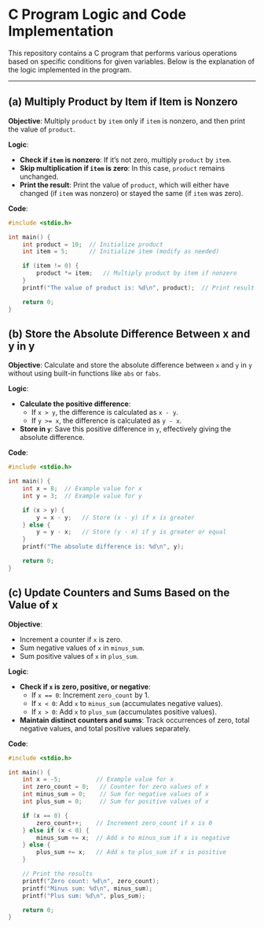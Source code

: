 # C Program Logic and Code Implementation

This repository contains a C program that performs various operations based on specific conditions for given variables. Below is the explanation of the logic implemented in the program.

---

## (a) Multiply Product by Item if Item is Nonzero

**Objective**: Multiply `product` by `item` only if `item` is nonzero, and then print the value of `product`.

**Logic**:
- **Check if `item` is nonzero**: If it’s not zero, multiply `product` by `item`.
- **Skip multiplication if `item` is zero**: In this case, `product` remains unchanged.
- **Print the result**: Print the value of `product`, which will either have changed (if `item` was nonzero) or stayed the same (if `item` was zero).

**Code**:
```c
#include <stdio.h>

int main() {
    int product = 10;  // Initialize product
    int item = 5;      // Initialize item (modify as needed)

    if (item != 0) {
        product *= item;   // Multiply product by item if nonzero
    }
    printf("The value of product is: %d\n", product);  // Print result

    return 0;
}
```



## (b) Store the Absolute Difference Between x and y in y

**Objective**: Calculate and store the absolute difference between `x` and `y` in `y` without using built-in functions like `abs` or `fabs`.

**Logic**:
- **Calculate the positive difference**:
  - If `x > y`, the difference is calculated as `x - y`.
  - If `y >= x`, the difference is calculated as `y - x`.
- **Store in `y`**: Save this positive difference in `y`, effectively giving the absolute difference.

**Code**:
```c
#include <stdio.h>

int main() {
    int x = 8;  // Example value for x
    int y = 3;  // Example value for y

    if (x > y) {
        y = x - y;   // Store (x - y) if x is greater
    } else {
        y = y - x;   // Store (y - x) if y is greater or equal
    }
    printf("The absolute difference is: %d\n", y);

    return 0;
}
```


## (c) Update Counters and Sums Based on the Value of x

**Objective**: 
- Increment a counter if `x` is zero.
- Sum negative values of `x` in `minus_sum`.
- Sum positive values of `x` in `plus_sum`.

**Logic**:
- **Check if `x` is zero, positive, or negative**:
  - If `x == 0`: Increment `zero_count` by 1.
  - If `x < 0`: Add `x` to `minus_sum` (accumulates negative values).
  - If `x > 0`: Add `x` to `plus_sum` (accumulates positive values).
- **Maintain distinct counters and sums**: Track occurrences of zero, total negative values, and total positive values separately.

**Code**:
```c
#include <stdio.h>

int main() {
    int x = -5;          // Example value for x
    int zero_count = 0;   // Counter for zero values of x
    int minus_sum = 0;    // Sum for negative values of x
    int plus_sum = 0;     // Sum for positive values of x

    if (x == 0) {
        zero_count++;    // Increment zero_count if x is 0
    } else if (x < 0) {
        minus_sum += x;  // Add x to minus_sum if x is negative
    } else {
        plus_sum += x;   // Add x to plus_sum if x is positive
    }

    // Print the results
    printf("Zero count: %d\n", zero_count);
    printf("Minus sum: %d\n", minus_sum);
    printf("Plus sum: %d\n", plus_sum);

    return 0;
}
```
